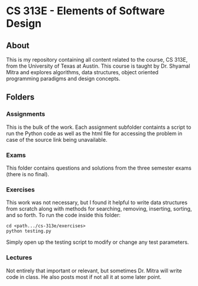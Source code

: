 # CS 313E - Elements of Software Design
## About
This is my repository containing all content related to the course, CS 313E, from the University of Texas at Austin. This course is taught by Dr. Shyamal Mitra and explores algorithms, data structures, object oriented programming paradigms and design concepts. 
## Folders
### Assignments
This is the bulk of the work. Each assignment subfolder containts a script to run the Python code as well as the html file for accessing the problem in case of the source link being unavailable.
### Exams
This folder contains questions and solutions from the three semester exams (there is no final).
### Exercises
This work was not necessary, but I found it helpful to write data structures from scratch along with methods for searching, removing, inserting, sorting, and so forth. To run the code inside this folder:
```
cd <path.../cs-313e/exercises>
python testing.py
```
Simply open up the testing script to modify or change any test parameters.
### Lectures
Not entirely that important or relevant, but sometimes Dr. Mitra will write code in class. He also posts most if not all it at some later point.
